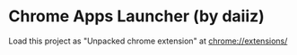 # Chrome Apps Launcher (by daiiz)
Load this project as "Unpacked chrome extension" at [chrome://extensions/](chrome://extensions/)